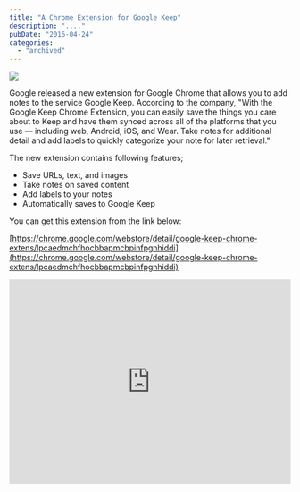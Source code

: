 ```yaml
---
title: "A Chrome Extension for Google Keep"
description: "...."
pubDate: "2016-04-24"
categories: 
  - "archived"
---
```


[![](/images/keep.png)](https://1.bp.blogspot.com/-zyWH73XiEmk/VxzOw2DBo1I/AAAAAAAAC4M/V7z7K-4R2q0hSRk2M1hTT69x2QB3Wq1rQCLcB/s1600/keep.png)

  

Google released a new extension for Google Chrome that allows you to add notes to the service Google Keep. According to the company, "With the Google Keep Chrome Extension, you can easily save the things you care about to Keep and have them synced across all of the platforms that you use — including web, Android, iOS, and Wear. Take notes for additional detail and add labels to quickly categorize your note for later retrieval."

  
The new extension contains following features;  
  

- Save URLs, text, and images
- Take notes on saved content
- Add labels to your notes
- Automatically saves to Google Keep

You can get this extension from the link below:

[https://chrome.google.com/webstore/detail/google-keep-chrome-extens/lpcaedmchfhocbbapmcbpinfpgnhiddi](https://chrome.google.com/webstore/detail/google-keep-chrome-extens/lpcaedmchfhocbbapmcbpinfpgnhiddi)

  

  

<iframe allowfullscreen data-thumbnail-src="https://i.ytimg.com/vi/2Wx_6Kywagw/0.jpg" frameborder="0" height="366" src="https://www.youtube.com/embed/2Wx_6Kywagw?feature=player_embedded" width="100%"></iframe>
